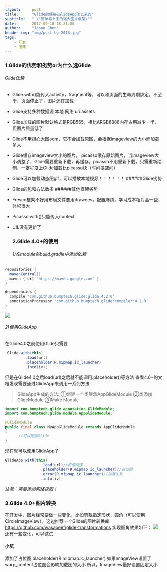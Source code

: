 ```yaml
---
layout:     post
title:      "Glide的使用&GlideApp怎么来的"
subtitle:   " \"简单易上手的强大图片框架\""
date:       2017-09-10 18:21:00
author:     "Jason Chen"
header-img: "img/post-bg-2015.jpg"
tags:
    - 开发
    - 图像
---
```


### 1.Glide的优势和劣势or为什么选Glide

###### Glide优势

- Glide.with()能传入activity，fragment等，可以和页面的生命周期绑定，不至于，页面停止了，图片还在加载

- Glide支持多种数据源 本地 网络 uri assets

- Glide加载的图片默认格式是RGB565，相比ARGB8888内存占用减少一半，但图片质量低了

- Glide不用担心大图oom，它不会加载原图，会根据imageview的大小而加载多大

- Glide缓存imageview大小的图片， picasso缓存原始图片，当imageview大小调整了，Glide需要重新下载，再缓存，picasso不用重新下载，只需重新绘制，一定程度上Glide加载比picasso快（时间换空间）

- Glide可以加载动态图gif，可以播放本地视频！！！！！！
  ######Glide劣势

- Glide的包和方法数多
  ######其他框架劣势

- Fresco框架不好用布局文件要用drawees，配置麻烦，学习成本相对高一些，体积很大

- Picasso.with()只能传入context

- UIL没有更新了

  ### 2.Glide 4.0+的使用

  ###### 1)在module的build.gradle中添加依赖

```groovy
repositories {
  mavenCentral()
  maven { url 'https://maven.google.com' }
}

dependencies {
  compile 'com.github.bumptech.glide:glide:4.2.0'
  annotationProcessor 'com.github.bumptech.glide:compiler:4.2.0'
}
```

![](http://upload-images.jianshu.io/upload_images/7793862-ddc3a7b9f26fcdb5.png?imageMogr2/auto-orient/strip%7CimageView2/2/w/1240)

###### 2)使用GlideApp

在Glide4.0之前使用Glide只需要

```java
 Glide.with(this)
         .load(url)
         .placeholder(R.mipmap.ic_launcher)
         .into(iv);
```

但是在Glide4.0之后load(url)之后就不能调用.placeholder()等方法
查看4.0+的文档发现需要通过GlideApp来调用一系列方法

> GlideApp生成的方法:
> ①新建一个类继承AppGlideModule
> ②类添加GlideModule
> ③Make Module

```java
import com.bumptech.glide.annotation.GlideModule;
import com.bumptech.glide.module.AppGlideModule;

@GlideModule
public final class MyAppGlideModule extends AppGlideModule
{
      //可以配置Glide
}
```

现在就可以使用GlideApp了

```java
GlideApp.with(this)
                .load(url)//资源路径
                .placeholder(R.mipmap.ic_launcher)//占位图
                .error(R.mipmap.ic_launcher)//加载失败
                .into(iv);
```

*注意：需要添加网络权限！*

### 3.Glide 4.0+图片转换

在开发中，图片经常要做一些变化，比如剪裁指定形状，圆角（可以使用CircleImageView），这边推荐一个Glide的图片转换库
https://github.com/wasabeef/glide-transformations
实现圆角效果如下：
![](http://upload-images.jianshu.io/upload_images/7793862-dbe888ed1dda3d9c.png?imageMogr2/auto-orient/strip%7CimageView2/2/w/1240)
还有一些变化，可以试试

#### 小坑

添加了占位图.placeholder(R.mipmap.ic_launcher)
如果ImageView设置了warp_content占位图会影响加载图的大小
所以，ImageView最好设置固定大小